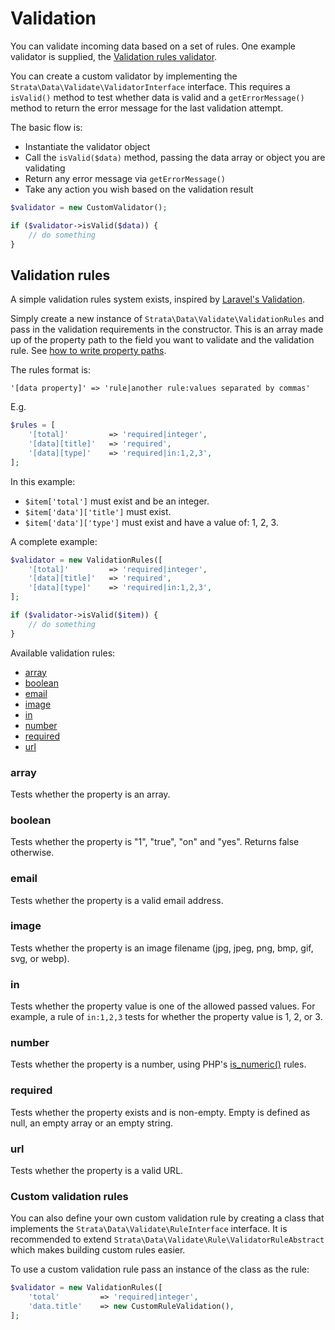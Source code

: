 # Validation

You can validate incoming data based on a set of rules. One example validator is supplied, the [Validation rules validator](validating.md#validation-rules).

You can create a custom validator by implementing the `Strata\Data\Validate\ValidatorInterface` interface. This requires a `isValid()` method to test whether data is valid and a `getErrorMessage()` method to return the error message for the last validation attempt.

The basic flow is:

* Instantiate the validator object
* Call the `isValid($data)` method, passing the data array or object you are validating
* Return any error message via `getErrorMessage()`  
* Take any action you wish based on the validation result

```php
$validator = new CustomValidator();

if ($validator->isValid($data)) {
    // do something
}
```

## Validation rules

A simple validation rules system exists, inspired by [Laravel's Validation](https://laravel.com/docs/validation).

Simply create a new instance of `Strata\Data\Validate\ValidationRules` and pass in the validation requirements in the constructor. This is an array made up of the property path to the field you want to validate and the validation rule. See [how to write property paths](../changing-data/property-paths.md).

The rules format is:

```text
'[data property]' => 'rule|another rule:values separated by commas'
```

E.g.

```php
$rules = [
    '[total]'         => 'required|integer', 
    '[data][title]'   => 'required',
    '[data][type]'    => 'required|in:1,2,3',
];
```

In this example:

* `$item['total']` must exist and be an integer.
* `$item['data']['title']` must exist.
* `$item['data']['type']` must exist and have a value of: 1, 2, 3.

A complete example:

```php
$validator = new ValidationRules([
    '[total]'         => 'required|integer', 
    '[data][title]'   => 'required',
    '[data][type]'    => 'required|in:1,2,3',
];

if ($validator->isValid($item)) {
    // do something
}
```

Available validation rules:

* [array](validating.md#array)
* [boolean](validating.md#boolean)
* [email](validating.md#email)
* [image](validating.md#image)
* [in](validating.md#in)
* [number](validating.md#number)
* [required](validating.md#required)
* [url](validating.md#url)

### array

Tests whether the property is an array.

### boolean

Tests whether the property is "1", "true", "on" and "yes". Returns false otherwise.

### email

Tests whether the property is a valid email address.

### image

Tests whether the property is an image filename \(jpg, jpeg, png, bmp, gif, svg, or webp\).

### in

Tests whether the property value is one of the allowed passed values. For example, a rule of `in:1,2,3` tests for whether the property value is 1, 2, or 3.

### number

Tests whether the property is a number, using PHP's [is\_numeric\(\)](https://www.php.net/is-numeric) rules.

### required

Tests whether the property exists and is non-empty. Empty is defined as null, an empty array or an empty string.

### url

Tests whether the property is a valid URL.

### Custom validation rules

You can also define your own custom validation rule by creating a class that implements the `Strata\Data\Validate\RuleInterface` interface. It is recommended to extend `Strata\Data\Validate\Rule\ValidatorRuleAbstract` which makes building custom rules easier.

To use a custom validation rule pass an instance of the class as the rule:

```php
$validator = new ValidationRules([
    'total'         => 'required|integer',
    'data.title'    => new CustomRuleValidation(),
];
```

